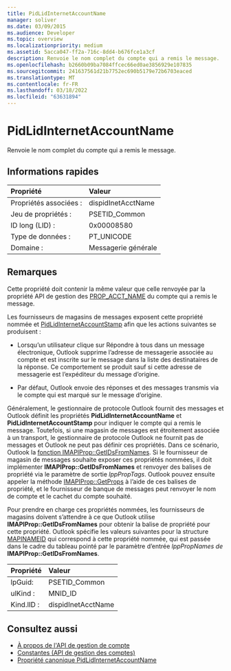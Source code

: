```yaml
---
title: PidLidInternetAccountName
manager: soliver
ms.date: 03/09/2015
ms.audience: Developer
ms.topic: overview
ms.localizationpriority: medium
ms.assetid: 5acca047-ff2a-716c-8dd4-b676fce1a3cf
description: Renvoie le nom complet du compte qui a remis le message.
ms.openlocfilehash: b2660b09ba7084ffcec66ed0ae3856929e107835
ms.sourcegitcommit: 241637561d21b7752ec690b5179e72b6703eaced
ms.translationtype: MT
ms.contentlocale: fr-FR
ms.lasthandoff: 03/18/2022
ms.locfileid: "63631894"
---
```

# <a name="pidlidinternetaccountname"></a>PidLidInternetAccountName

Renvoie le nom complet du compte qui a remis le message.
  
## <a name="quick-info"></a>Informations rapides

|Propriété |Valeur |
|:-----|:-----|
|Propriétés associées :  <br/> |dispidInetAcctName  <br/> |
|Jeu de propriétés :  <br/> |PSETID_Common  <br/> |
|ID long (LID) :  <br/> |0x00008580  <br/> |
|Type de données :  <br/> |PT_UNICODE  <br/> |
|Domaine :  <br/> |Messagerie générale  <br/> |

## <a name="remarks"></a>Remarques

Cette propriété doit contenir la même valeur que celle renvoyée par la propriété API de gestion des [PROP_ACCT_NAME](prop_acct_name.md) du compte qui a remis le message.
  
Les fournisseurs de magasins de messages exposent cette propriété nommée et [PidLidInternetAccountStamp](pidlidinternetaccountstamp.md) afin que les actions suivantes se produisent :
  
- Lorsqu’un utilisateur clique  sur Répondre à tous dans un message électronique, Outlook supprime l’adresse de messagerie associée au compte et est inscrite sur le message dans la liste des destinataires de la réponse. Ce comportement se produit sauf si cette adresse de messagerie est l’expéditeur du message d’origine.

- Par défaut, Outlook envoie des réponses et des messages transmis via le compte qui est marqué sur le message d’origine.

Généralement, le gestionnaire de protocole Outlook fournit des messages et Outlook définit les propriétés **PidLidInternetAccountName** et **PidLidInternetAccountStamp** pour indiquer le compte qui a remis le message. Toutefois, si une magasin de messages est étroitement associée à un transport, le gestionnaire de protocole Outlook ne fournit pas de messages et Outlook ne peut pas définir ces propriétés. Dans ce scénario, Outlook la [fonction IMAPIProp::GetIDsFromNames](https://msdn.microsoft.com/library/e3f501a4-a8ee-43d7-bd83-c94e7980c398%28Office.15%29.aspx). Si le fournisseur de magasin de messages souhaite exposer ces propriétés nommées, il doit implémenter **IMAPIProp::GetIDsFromNames** et renvoyer des balises de propriété via le paramètre de sortie *lppPropTags*. Outlook pouvez ensuite appeler la méthode [IMAPIProp::GetProps](https://msdn.microsoft.com/library/1c7a9cd2-d765-4218-9aee-52df1a2aae6c%28Office.15%29.aspx) à l’aide de ces balises de propriété, et le fournisseur de banque de messages peut renvoyer le nom de compte et le cachet du compte souhaité.
  
Pour prendre en charge ces propriétés nommées, les fournisseurs de magasins doivent s’attendre à ce que Outlook utilise **IMAPIProp::GetIDsFromNames** pour obtenir la balise de propriété pour cette propriété. Outlook spécifie les valeurs suivantes pour la structure [MAPINAMEID](https://msdn.microsoft.com/library/9a92e9cd-8282-4cf0-93af-4089b3763594%28Office.15%29.aspx) qui correspond à cette propriété nommée, qui est passée dans le cadre du tableau pointé par le paramètre d’entrée *lppPropNames de* **IMAPIProp::GetIDsFromNames**.
  
|Propriété |Valeur |
|:-----|:-----|
|lpGuid:  <br/> |PSETID_Common  <br/> |
|ulKind :  <br/> |MNID_ID  <br/> |
|Kind.lID :  <br/> |dispidInetAcctName  <br/> |

## <a name="see-also"></a>Consultez aussi

- [À propos de l'API de gestion de compte](about-the-account-management-api.md)
- [Constantes (API de gestion des comptes)](constants-account-management-api.md)
- [Propriété canonique PidLidInternetAccountName](https://msdn.microsoft.com/library/29bedadf-903d-419d-804d-dc8bd92b745d%28Office.15%29.aspx)
